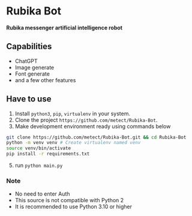 # Rubika ‌‌Bot
**Rubika messenger artificial intelligence robot**

## Capabilities
- ChatGPT
- Image generate
- Font generate
- and a few other features

## Have to use

1. Install   `python3`, `pip`, `virtualenv` in your system.
2. Clone the project `https://github.com/metect/Rubika-Bot`.
3. Make development environment ready using commands below
```bash
git clone https://github.com/metect/Rubika-Bot.git && cd Rubika-Bot
python -m venv venv # Create virtualenv named venv
source venv/bin/activate
pip install -r requirements.txt
```
5. run `python main.py`

### Note
- No need to enter Auth
- This source is not compatible with Python 2
- It is recommended to use Python 3.10 or higher

